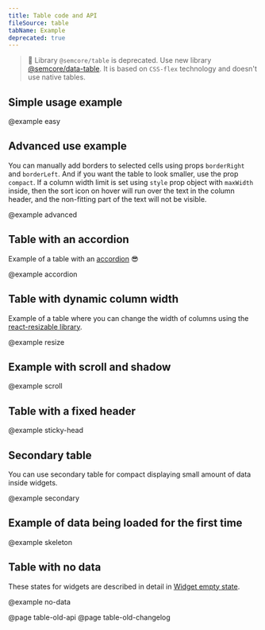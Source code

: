 ```yaml
---
title: Table code and API
fileSource: table
tabName: Example
deprecated: true
---
```


> 🚨 Library `@semcore/table` is deprecated. Use new library [@semcore/data-table](/table-group/data-table/). It is based on `CSS-flex` technology and doesn't use native tables.

## Simple usage example

@example easy

## Advanced use example

You can manually add borders to selected cells using props `borderRight` and `borderLeft`. And if you want the table to look smaller, use the prop `compact`. If a column width limit is set using `style` prop object with `maxWidth` inside, then the sort icon on hover will run over the text in the column header, and the non-fitting part of the text will not be visible.

@example advanced

## Table with an accordion

Example of a table with an [accordion](/components/accordion) 😎

@example accordion

## Table with dynamic column width

Example of a table where you can change the width of columns using the [react-resizable library](https://github.com/STRML/react-resizable).

@example resize

## Example with scroll and shadow

@example scroll

## Table with a fixed header

@example sticky-head

## Secondary table

You can use secondary table for compact displaying small amount of data inside widgets.

@example secondary

## Example of data being loaded for the first time

@example skeleton

## Table with no data

These states for widgets are described in detail in [Widget empty state](/components/widget-empty/widget-empty-code/).

@example no-data

@page table-old-api
@page table-old-changelog
